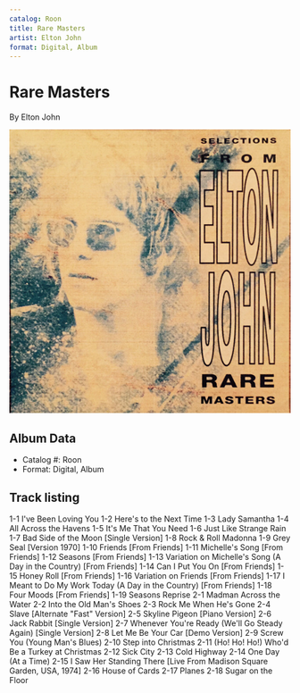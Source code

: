 ```yaml
---
catalog: Roon
title: Rare Masters
artist: Elton John
format: Digital, Album
---
```


# Rare Masters

By Elton John

![](../../assets/albumcovers/Elton_John-Rare_Masters.png)

## Album Data

- Catalog #: Roon
- Format: Digital, Album


## Track listing


1-1 I've Been Loving You
1-2 Here's to the Next Time
1-3 Lady Samantha
1-4 All Across the Havens
1-5 It's Me That You Need
1-6 Just Like Strange Rain
1-7 Bad Side of the Moon [Single Version]
1-8 Rock & Roll Madonna
1-9 Grey Seal [Version 1970]
1-10 Friends [From Friends]
1-11 Michelle's Song [From Friends]
1-12 Seasons [From Friends]
1-13 Variation on Michelle's Song (A Day in the Country) [From Friends]
1-14 Can I Put You On [From Friends]
1-15 Honey Roll [From Friends]
1-16 Variation on Friends [From Friends]
1-17 I Meant to Do My Work Today (A Day in the Country) [From Friends]
1-18 Four Moods [From Friends]
1-19 Seasons Reprise
2-1 Madman Across the Water
2-2 Into the Old Man's Shoes
2-3 Rock Me When He's Gone
2-4 Slave [Alternate "Fast" Version]
2-5 Skyline Pigeon [Piano Version]
2-6 Jack Rabbit [Single Version]
2-7 Whenever You're Ready (We'll Go Steady Again) [Single Version]
2-8 Let Me Be Your Car [Demo Version]
2-9 Screw You (Young Man's Blues)
2-10 Step into Christmas
2-11 (Ho! Ho! Ho!) Who'd Be a Turkey at Christmas
2-12 Sick City
2-13 Cold Highway
2-14 One Day (At a Time)
2-15 I Saw Her Standing There [Live From Madison Square Garden, USA, 1974]
2-16 House of Cards
2-17 Planes
2-18 Sugar on the Floor

